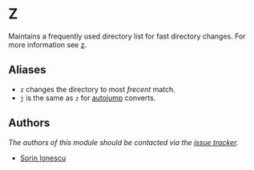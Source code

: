 Z
=

Maintains a frequently used directory list for fast directory changes. For more
information see [z][1].

Aliases
-------

  - `z` changes the directory to most *frecent* match.
  - `j` is the same as `z` for [autojump][2] converts.

Authors
-------

*The authors of this module should be contacted via the [issue tracker][3].*

  - [Sorin Ionescu](https://github.com/sorin-ionescu)

[1]: https://github.com/rupa/z
[2]: https://github.com/joelthelion/autojump
[3]: https://github.com/sorin-ionescu/prezto/issues

